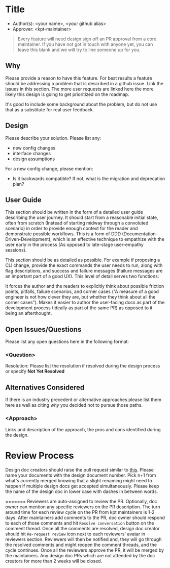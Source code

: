 # Title

* Author(s): \<your name\>, \<your github alias\>
* Approver: \<kpt-maintainer\>

>    Every feature will need design sign off an PR approval from a core
>    maintainer.  If you have not got in touch with anyone yet, you can leave
>    this blank and we will try to line someone up for you.

## Why

Please provide a reason to have this feature.  For best results a feature should
be addressing a problem that is described in a github issue.  Link the issues
in this section.  The more user requests are linked here the more likely this
design is going to get prioritized on the roadmap.

It's good to include some background about the problem, but do not use that as a
substitute for real user feedback.

## Design

Please describe your solution. Please list any:

* new config changes
* interface changes
* design assumptions

For a new config change, please mention:

* Is it backwards compatible? If not, what is the migration and deprecation 
  plan?


## User Guide

This section should be written in the form of a detailed user guide describing 
the user journey. It should start from a reasonable initial state, often from 
scratch (Instead of starting midway through a convoluted scenario) in order 
to provide enough context for the reader and demonstrate possible workflows. 
This is a form of DDD (Documentation-Driven-Development), which is an effective 
technique to empathize with the user early in the process (As opposed to 
late-stage user-empathy sessions).

This section should be as detailed as possible. For example if proposing a CLI 
change, provide the exact commands the user needs to run, along with flag 
descriptions, and success and failure messages (Failure messages are an 
important part of a good UX). This level of detail serves two functions:

It forces the author and the readers to explicitly think about possible friction
points, pitfalls, failure scenarios, and corner cases (“A measure of a good 
engineer is not how clever they are, but whether they think about all the 
corner cases”). Makes it easier to author the user-facing docs as part of the 
development process (Ideally as part of the same PR) as opposed to it being an 
afterthought.

## Open Issues/Questions

Please list any open questions here in the following format:

### \<Question\>

Resolution: Please list the resolution if resolved during the design process or
specify __Not Yet Resolved__

## Alternatives Considered

If there is an industry precedent or alternative approaches please list them 
here as well as citing *why* you decided not to pursue those paths.

### \<Approach\>

Links and description of the approach, the pros and cons identified during the 
design.

# Review Process

Design doc creators should raise the pull request similar to [this](https://github.com/GoogleContainerTools/kpt/pull/2576).
Please name your documents with the design document number.  Pick n+1 from what's currently merged knowing that a slight
renaming might need to happen if multiple design docs get accepted simultaneously.
Please keep the name of the design doc in lower case with dashes in between words.

=======
Reviewers are auto-assigned to review the PR. Optionally, doc owner can mention any
specific reviewers on the PR description. The turn around time for each review cycle
on the PR from kpt maintainers is 1-2 days. After maintainers add comments to the PR,
doc owner should respond to each of those comments and hit `Resolve conversation` button on the 
comment thread. Once all the comments are resolved, design doc creator should hit `Re-request review`
icon next to each reviewers' avatar in reviewers section. Reviewers will then be notified and, they will go through the
resolved comments and might reopen the comment threads, and the cycle continues.
Once all the reviewers approve the PR, it will be merged by the maintainers.
Any design doc PRs which are not attended by the doc creators for more than 2 weeks will be closed.
